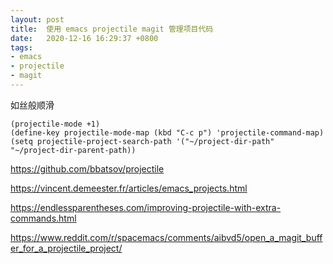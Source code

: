 ```yaml
---
layout: post
title:  使用 emacs projectile magit 管理项目代码
date:   2020-12-16 16:29:37 +0800
tags:
- emacs
- projectile
- magit
---
```


如丝般顺滑

```elisp
(projectile-mode +1)
(define-key projectile-mode-map (kbd "C-c p") 'projectile-command-map)
(setq projectile-project-search-path '("~/project-dir-path" "~/project-dir-parent-path))
```

https://github.com/bbatsov/projectile

https://vincent.demeester.fr/articles/emacs_projects.html

https://endlessparentheses.com/improving-projectile-with-extra-commands.html

https://www.reddit.com/r/spacemacs/comments/aibvd5/open_a_magit_buffer_for_a_projectile_project/
